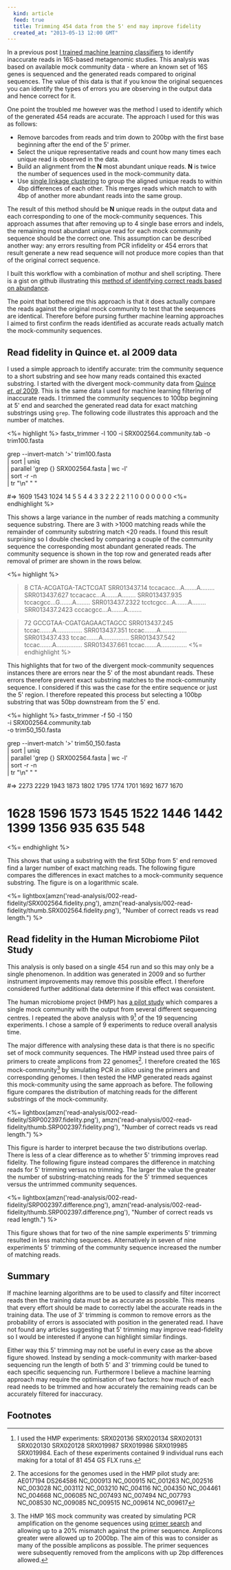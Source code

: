 ```yaml
---
  kind: article
  feed: true
  title: Trimming 454 data from the 5' end may improve fidelity
  created_at: "2013-05-13 12:00 GMT"
---
```


In a previous post [I trained machine learning classifiers][previous] to
identify inaccurate reads in 16S-based metagenomic studies. This analysis was
based on available mock community data - where an known set of 16S genes is
sequenced and the generated reads compared to original sequences. The value of
this data is that if you know the original sequences you can identify the types
of errors you are observing in the output data and hence correct for it.

One point the troubled me however was the method I used to identify which of
the generated 454 reads are accurate. The approach I used for this was as
follows:

  * Remove barcodes from reads and trim down to 200bp with the first base
    beginning after the end of the 5' primer.
  * Select the unique representative reads and count how many times each unique
    read is observed in the data.
  * Build an alignment from the **N** most abundant unique reads. **N** is
    twice the number of sequences used in the mock-community data.
  * Use [single linkage clustering][clust] to group the aligned unique reads to
    within 4bp differences of each other. This merges reads which match to with
    4bp of another more abundant reads into the same group.

The result of this method should be **N** unique reads in the output data and
each corresponding to one of the mock-community sequences. This approach
assumes that after removing up to 4 single base errors and indels, the
remaining most abundant unique read for each mock community sequence should be
the correct one. This assumption can be described another way: any errors
resulting from PCR infidelity or 454 errors that result generate a new read
sequence will not produce more copies than that of the original correct
sequence.

I built this workflow with a combination of mothur and shell scripting. There
is a gist on github illustrating this [method of identifying correct reads based
on abundance][gist].

[previous]: /post/machine-learning-to-detect-bad-sequencing-reads/
[clust]: http://www.ncbi.nlm.nih.gov/pubmed/20236171
[gist]: https://gist.github.com/michaelbarton/5490636

The point that bothered me this approach is that it does actually compare the
reads against the original mock community to test that the sequences are
identical. Therefore before pursing further machine learning approaches I aimed
to first confirm the reads identified as accurate reads actually match the
mock-community sequences.

## Read fidelity in Quince et. al 2009 data

I used a simple approach to identify accurate: trim the community sequence to a
short substring and see how many reads contained this exacted substring. I
started with the divergent mock-community data from [Quince *et. al*
2009][quince]. This is the same data I used for machine learning filtering of
inaccurate reads. I trimmed the community sequences to 100bp beginning at 5'
end and searched the generated read data for exact matching substrings using
`grep`. The following code illustrates this approach and the number of matches.

[quince]: http://www.ncbi.nlm.nih.gov/pubmed/19668203

<%= highlight %>
fastx_trimmer -l 100 -i SRX002564.community.tab -o trim100.fasta

grep --invert-match '>' trim100.fasta \
  | sort | uniq \
  | parallel 'grep {} SRX002564.fasta | wc -l' \
  | sort -r -n \
  | tr "\\n" " "

#=> 1609 1543 1024 14 5 5 4 4 3 3 2 2 2 2 1 1 0 0 0 0 0 0 0 
<%= endhighlight %>

This shows a large variance in the number of reads matching a community
sequence substring. There are 3 with &gt;1000 matching reads while the
remainder of community substring match &lt;20 reads. I found this result
surprising so I double checked by comparing a couple of the community sequence
the corresponding most abundant generated reads. The community sequence is
shown in the top row and generated reads after removal of primer are shown in
the rows below.

<%= highlight %>
>8                      CTA-ACGATGA-TACTCGAT
>SRR013437.14   tccacacc...A.......A........
>SRR013437.627  tccacacc...A.......A........
>SRR013437.935  tccacgcc...G.......A........
>SRR013437.2322 tcctcgcc...A.......A........
>SRR013437.2423 cccacgcc...A.......A........

>72                  GCCGTAA-CGATGAGAACTAGCC
>SRR013437.245  tccac.......A...............
>SRR013437.351  tccac.......A...............
>SRR013437.433  tccac.......A...............
>SRR013437.542  tccac.......A...............
>SRR013437.661  tccac.......A...............
<%= endhighlight %>

This highlights that for two of the divergent mock-community sequences
instances there are errors near the 5' of the most abundant reads. These errors
therefore prevent exact substring matches to the mock-community sequence. I
considered if this was the case for the entire sequence or just the 5' region.
I therefore repeated this process but selecting a 100bp substring that was 50bp
downstream from the 5' end.

<%= highlight %>
fastx_trimmer -f 50 -l 150 \
  -i SRX002564.community.tab \
  -o trim50_150.fasta

grep --invert-match '>' trim50_150.fasta \
  | sort | uniq \
  | parallel 'grep {} SRX002564.fasta | wc -l' \
  | sort -r -n \
  | tr "\\n" " "

#=> 2273 2229 1943 1873 1802 1795 1774 1701 1692 1677 1670
#   1628 1596 1573 1545 1522 1446 1442 1399 1356 935 635 548 
<%= endhighlight %>

This shows that using a substring with the first 50bp from 5' end removed find
a larger number of exact matching reads. The following figure compares the
differences in exact matches to a mock-community sequence substring. The figure
is on a logarithmic scale.

<%= lightbox(amzn('read-analysis/002-read-fidelity/SRX002564.fidelity.png'),
amzn('read-analysis/002-read-fidelity/thumb.SRX002564.fidelity.png'), "Number
of correct reads vs read length.") %>

## Read fidelity in the Human Microbiome Pilot Study

This analysis is only based on a single 454 run and so this may only be a
single phenomenon. In addition was generated in 2009 and so further instrument
improvements may remove this possible effect. I therefore considered further
additional data determine if this effect was consistent.

The human microbiome project (HMP) has [a pilot study][pilot] which compares a
single mock community with the output from several different sequencing
centres. I repeated the above analysis with 9[^runs] of the 19 sequencing
experiments. I chose a sample of 9 experiments to reduce overall analysis time.

[pilot]: http://www.ncbi.nlm.nih.gov/bioproject/48341

The major difference with analysing these data is that there is no specific set
of mock community sequences. The HMP instead used three pairs of primers to
create amplicons from 22 genomes[^genomes]. I therefore created the 16S
mock-community[^mock] by simulating PCR *in silico* using the primers and
corresponding genomes. I then tested the HMP generated reads against this
mock-community using the same approach as before. The following figure compares
the distribution of matching reads for the different substrings of the
mock-community.

<%= lightbox(amzn('read-analysis/002-read-fidelity/SRP002397.fidelity.png'),
amzn('read-analysis/002-read-fidelity/thumb.SRP002397.fidelity.png'), "Number
of correct reads vs read length.") %>

This figure is harder to interpret because the two distributions overlap. There
is less of a clear difference as to whether 5' trimming improves read fidelity.
The following figure instead compares the difference in matching reads for 5'
trimming versus no trimming. The larger the value the greater the number of
substring-matching reads for the 5' trimmed sequences versus the untrimmed
community sequences.

<%= lightbox(amzn('read-analysis/002-read-fidelity/SRP002397.difference.png'),
amzn('read-analysis/002-read-fidelity/thumb.SRP002397.difference.png'), "Number
of correct reads vs read length.") %>

This figure shows that for two of the nine sample experiments 5' trimming
resulted in less matching sequences. Alternatively in seven of nine experiments
5' trimming of the community sequence increased the number of matching reads.

## Summary

If machine learning algorithms are to be used to classify and filter incorrect
reads then the training data must be as accurate as possible. This means that
every effort should be made to correctly label the accurate reads in the
training data. The use of 3' trimming is common to remove errors as the
probability of errors is associated with position in the generated read. I have
not found any articles suggesting that 5' trimming may improve read-fidelity so
I would be interested if anyone can highlight similar findings.

Either way this 5' trimming may not be useful in every case as the above figure
showed. Instead by sending a mock-community with marker-based sequencing run
the length of both 5' and 3' trimming could be tuned to each specific
sequencing run. Furthermore I believe a machine learning approach may require
the optimisation of two factors: how much of each read needs to be trimmed and
how accurately the remaining reads can be accurately filtered for inaccuracy.

## Footnotes

[^runs]: I used the HMP experiments: SRX020136 SRX020134 SRX020131 SRX020130 SRX020128 SRX019987 SRX019986 SRX019985 SRX019984. Each of these experiments contained 9 individual runs each making for a total of 81 454 GS FLX runs.

[^genomes]: The accesions for the genomes used in the HMP pilot study are: AE017194 DS264586 NC_000913 NC_000915 NC_001263 NC_002516 NC_003028 NC_003112 NC_003210 NC_004116 NC_004350 NC_004461 NC_004668 NC_006085 NC_007493 NC_007494 NC_007793 NC_008530 NC_009085 NC_009515 NC_009614 NC_009617

[^mock]: The HMP 16S mock community was created by simulating PCR amplification on the genome sequences using [primer search](http://emboss.sourceforge.net/apps/release/6.1/emboss/apps/primersearch.html) and allowing up to a 20% mismatch against the primer sequence. Amplicons greater were allowed up to 2000bp. The aim of this was to consider as many of the possible amplicons as possible. The primer sequences were subsequently removed from the amplicons with up 2bp differences allowed.


